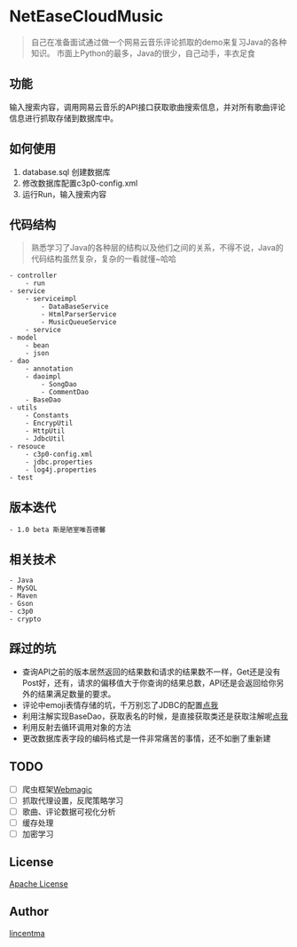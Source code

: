 # NetEaseCloudMusic
> 自己在准备面试通过做一个网易云音乐评论抓取的demo来复习Java的各种知识。
> 市面上Python的最多，Java的很少，自己动手，丰衣足食

## 功能

输入搜索内容，调用网易云音乐的API接口获取歌曲搜索信息，并对所有歌曲评论信息进行抓取存储到数据库中。

## 如何使用

1. database.sql 创建数据库
2. 修改数据库配置c3p0-config.xml
3. 运行Run，输入搜索内容


## 代码结构
> 熟悉学习了Java的各种层的结构以及他们之间的关系，不得不说，Java的代码结构虽然复杂，复杂的一看就懂~哈哈

    - controller
        - run
    - service
        - serviceimpl
            - DataBaseService
            - HtmlParserService
            - MusicQueueService
        - service
    - model
        - bean
        - json
    - dao
        - annotation
        - daoimpl
            - SongDao
            - CommentDao
        - BaseDao
    - utils
        - Constants
        - EncrypUtil
        - HttpUtil
        - JdbcUtil
    - resouce
        - c3p0-config.xml
        - jdbc.properties
        - log4j.properties
    - test

## 版本迭代

    - 1.0 beta 斯是陋室唯吾德馨

## 相关技术
    - Java
    - MySQL
    - Maven
    - Gson
    - c3p0
    - crypto


## 踩过的坑

- 查询API之前的版本居然返回的结果数和请求的结果数不一样，Get还是没有Post好，还有，请求的偏移值大于你查询的结果总数，API还是会返回给你另外的结果满足数量的要求。
- 评论中emoji表情存储的坑，千万别忘了JDBC的配置[点我](http://blog.csdn.net/applebomb/article/details/52755666)
- 利用注解实现BaseDao，获取表名的时候，是直接获取类还是获取注解呢[点我](http://www.cnblogs.com/fnz0/p/6108047.html)
- 利用反射去循环调用对象的方法
- 更改数据库表字段的编码格式是一件非常痛苦的事情，还不如删了重新建


## TODO

- [ ] 爬虫框架[Webmagic](http://webmagic.io/)
- [ ] 抓取代理设置，反爬策略学习
- [ ] 歌曲、评论数据可视化分析
- [ ] 缓存处理
- [ ] 加密学习

## License

[Apache License](./LICENSE)

## Author

[lincentma](//github.com/lingma1993)
